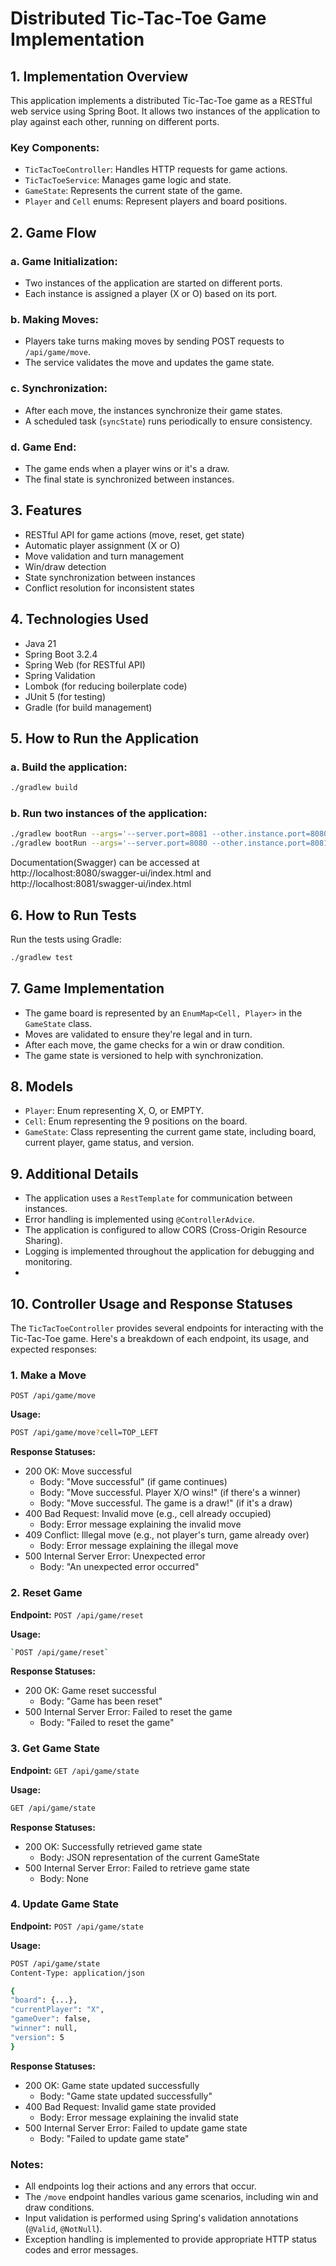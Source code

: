 # Distributed Tic-Tac-Toe Game Implementation

## 1. Implementation Overview

This application implements a distributed Tic-Tac-Toe game as a RESTful web service using Spring Boot. It allows two
instances of the application to play against each other, running on different ports.

### Key Components:

- `TicTacToeController`: Handles HTTP requests for game actions.
- `TicTacToeService`: Manages game logic and state.
- `GameState`: Represents the current state of the game.
- `Player` and `Cell` enums: Represent players and board positions.

## 2. Game Flow

### a. Game Initialization:

- Two instances of the application are started on different ports.
- Each instance is assigned a player (X or O) based on its port.

### b. Making Moves:

- Players take turns making moves by sending POST requests to `/api/game/move`.
- The service validates the move and updates the game state.

### c. Synchronization:

- After each move, the instances synchronize their game states.
- A scheduled task (`syncState`) runs periodically to ensure consistency.

### d. Game End:

- The game ends when a player wins or it's a draw.
- The final state is synchronized between instances.

## 3. Features

- RESTful API for game actions (move, reset, get state)
- Automatic player assignment (X or O)
- Move validation and turn management
- Win/draw detection
- State synchronization between instances
- Conflict resolution for inconsistent states

## 4. Technologies Used

- Java 21
- Spring Boot 3.2.4
- Spring Web (for RESTful API)
- Spring Validation
- Lombok (for reducing boilerplate code)
- JUnit 5 (for testing)
- Gradle (for build management)

## 5. How to Run the Application

### a. Build the application:

```bash
./gradlew build
```

### b. Run two instances of the application:

```bash
./gradlew bootRun --args='--server.port=8081 --other.instance.port=8080 --player.assignment=X'
./gradlew bootRun --args='--server.port=8080 --other.instance.port=8081 --player.assignment=O'

```

Documentation(Swagger) can be accessed at http://localhost:8080/swagger-ui/index.html and
http://localhost:8081/swagger-ui/index.html

## 6. How to Run Tests

Run the tests using Gradle:

```bash
./gradlew test
```

## 7. Game Implementation

- The game board is represented by an `EnumMap<Cell, Player>` in the `GameState` class.
- Moves are validated to ensure they're legal and in turn.
- After each move, the game checks for a win or draw condition.
- The game state is versioned to help with synchronization.

## 8. Models

- `Player`: Enum representing X, O, or EMPTY.
- `Cell`: Enum representing the 9 positions on the board.
- `GameState`: Class representing the current game state, including board, current player, game status, and version.

## 9. Additional Details

- The application uses a `RestTemplate` for communication between instances.
- Error handling is implemented using `@ControllerAdvice`.
- The application is configured to allow CORS (Cross-Origin Resource Sharing).
- Logging is implemented throughout the application for debugging and monitoring.
-

## 10. Controller Usage and Response Statuses

The `TicTacToeController` provides several endpoints for interacting with the Tic-Tac-Toe game. Here's a breakdown of
each endpoint, its usage, and expected responses:

### 1. Make a Move

`POST /api/game/move`

**Usage:**

```bash
POST /api/game/move?cell=TOP_LEFT
```

**Response Statuses:**

- 200 OK: Move successful
    - Body: "Move successful" (if game continues)
    - Body: "Move successful. Player X/O wins!" (if there's a winner)
    - Body: "Move successful. The game is a draw!" (if it's a draw)
- 400 Bad Request: Invalid move (e.g., cell already occupied)
    - Body: Error message explaining the invalid move
- 409 Conflict: Illegal move (e.g., not player's turn, game already over)
    - Body: Error message explaining the illegal move
- 500 Internal Server Error: Unexpected error
    - Body: "An unexpected error occurred"

### 2. Reset Game

**Endpoint:** `POST /api/game/reset`

**Usage:**

```bash
`POST /api/game/reset`
```

**Response Statuses:**

- 200 OK: Game reset successful
    - Body: "Game has been reset"
- 500 Internal Server Error: Failed to reset the game
    - Body: "Failed to reset the game"

### 3. Get Game State

**Endpoint:** `GET /api/game/state`

**Usage:**

```bash
GET /api/game/state
```

**Response Statuses:**

- 200 OK: Successfully retrieved game state
    - Body: JSON representation of the current GameState
- 500 Internal Server Error: Failed to retrieve game state
    - Body: None

### 4. Update Game State

**Endpoint:** `POST /api/game/state`

**Usage:**

```bash
POST /api/game/state
Content-Type: application/json

{
"board": {...},
"currentPlayer": "X",
"gameOver": false,
"winner": null,
"version": 5
}
```

**Response Statuses:**

- 200 OK: Game state updated successfully
    - Body: "Game state updated successfully"
- 400 Bad Request: Invalid game state provided
    - Body: Error message explaining the invalid state
- 500 Internal Server Error: Failed to update game state
    - Body: "Failed to update game state"

### Notes:

- All endpoints log their actions and any errors that occur.
- The `/move` endpoint handles various game scenarios, including win and draw conditions.
- Input validation is performed using Spring's validation annotations (`@Valid`, `@NotNull`).
- Exception handling is implemented to provide appropriate HTTP status codes and error messages.


